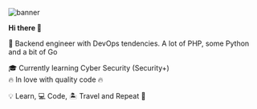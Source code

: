 ![banner](https://d3dehtdmp2rwcw.cloudfront.net/ms_204381/gUQm9wjQFgUnIIidsu13Hji9kIBgU2/759834-security-wallpapers-2880x1800-mac.jpg%2B2020-09-17%2B23-11-44.png?Expires=1600381800&Signature=MEnyt4mEF5~EWor838bTvHRrs-6oXgBL0co3GE9Q78mOyLgekWGGejIPpIr2d-pBUEhoPMqC--UNmedP9hsque5rnEoIwUrIZDOivr3kwCpJlWmap67dNC5wHju279oyXKvWMRsRhmt~ipHZvr8ntrMxszmbMfmZernad~V2QA9AbX5a4k6uJV0Bto3GhaC3es2TYQMm6ohX1fQfnGL96qututz-NKWf0GfEBO3OodV4Xpj24aj1YhrDzg0wRGvew5~jZHeINmvlJL6sA16TY~m~2UyA1H5p0mdz08hyM54mt~xkVcrwS3zAH1palH-k8VehS5qyu8lSqHRPz3ulaQ__&Key-Pair-Id=APKAJBCGYQYURKHBGCOA)

**Hi there 👋**

:mechanical_arm: Backend engineer with DevOps tendencies.
A lot of PHP, some Python and a bit of Go
 
🎓 Currently learning Cyber Security (Security+)  
🔥 In love with quality code 🔥

💡 Learn, 💻 Code, 🏝️ Travel and Repeat 🔁
